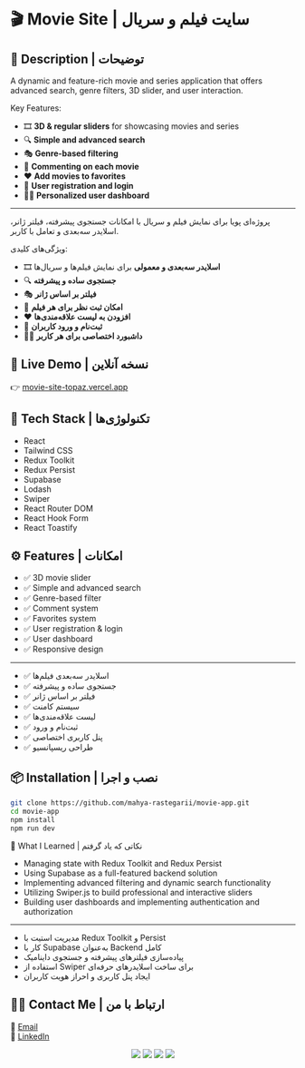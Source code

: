 # 🎬 Movie Site | سایت فیلم و سریال

## 📝 Description | توضیحات

A dynamic and feature-rich movie and series application that offers advanced search, genre filters, 3D slider, and user interaction.

Key Features:
- 🎞️ **3D & regular sliders** for showcasing movies and series  
- 🔍 **Simple and advanced search**  
- 🎭 **Genre-based filtering**  
- 💬 **Commenting on each movie**  
- ❤️ **Add movies to favorites**  
- 👤 **User registration and login**  
- 🧑‍💼 **Personalized user dashboard**

---

پروژه‌ای پویا برای نمایش فیلم و سریال با امکانات جستجوی پیشرفته، فیلتر ژانر، اسلایدر سه‌بعدی و تعامل با کاربر.

ویژگی‌های کلیدی:
- 🎞️ **اسلایدر سه‌بعدی و معمولی** برای نمایش فیلم‌ها و سریال‌ها  
- 🔍 **جستجوی ساده و پیشرفته**  
- 🎭 **فیلتر بر اساس ژانر**  
- 💬 **امکان ثبت نظر برای هر فیلم**  
- ❤️ **افزودن به لیست علاقه‌مندی‌ها**  
- 👤 **ثبت‌نام و ورود کاربران**  
- 🧑‍💼 **داشبورد اختصاصی برای هر کاربر**

## 🔗 Live Demo | نسخه آنلاین  
👉 [movie-site-topaz.vercel.app](https://movie-site-topaz.vercel.app/)

## 🚀 Tech Stack | تکنولوژی‌ها

- React  
- Tailwind CSS  
- Redux Toolkit  
- Redux Persist  
- Supabase  
- Lodash  
- Swiper  
- React Router DOM  
- React Hook Form  
- React Toastify  

## ⚙️ Features | امکانات

- ✅ 3D movie slider  
- ✅ Simple and advanced search  
- ✅ Genre-based filter  
- ✅ Comment system  
- ✅ Favorites system  
- ✅ User registration & login  
- ✅ User dashboard  
- ✅ Responsive design  

---

- ✅ اسلایدر سه‌بعدی فیلم‌ها  
- ✅ جستجوی ساده و پیشرفته  
- ✅ فیلتر بر اساس ژانر  
- ✅ سیستم کامنت  
- ✅ لیست علاقه‌مندی‌ها  
- ✅ ثبت‌نام و ورود  
- ✅ پنل کاربری اختصاصی  
- ✅ طراحی ریسپانسیو

## 📦 Installation | نصب و اجرا

```bash
git clone https://github.com/mahya-rastegarii/movie-app.git
cd movie-app
npm install
npm run dev
```

🎯 What I Learned | نکاتی که یاد گرفتم  

- Managing state with Redux Toolkit and Redux Persist
- Using Supabase as a full-featured backend solution
- Implementing advanced filtering and dynamic search functionality
- Utilizing Swiper.js to build professional and interactive sliders
- Building user dashboards and implementing authentication and authorization
---
- مدیریت استیت با Redux Toolkit و Persist
- کار با Supabase به‌عنوان Backend کامل
- پیاده‌سازی فیلترهای پیشرفته و جستجوی داینامیک
- استفاده از Swiper برای ساخت اسلایدرهای حرفه‌ای
- ایجاد پنل کاربری و احراز هویت کاربران


## 🙋‍♀️ Contact Me | ارتباط با من  
📧 [Email](mahya.rastegari@gmail.com)  
💼 [LinkedIn](https://www.linkedin.com/in/mahya-rastegarii)


<p align="center"> <img src="https://img.shields.io/badge/react-%2361DAFB.svg?style=for-the-badge&logo=react&logoColor=white" /> <img src="https://img.shields.io/badge/tailwindcss-%2338B2AC.svg?style=for-the-badge&logo=tailwind-css&logoColor=white" /> <img src="https://img.shields.io/badge/redux_toolkit-764ABC?style=for-the-badge&logo=redux&logoColor=white" /> <img src="https://img.shields.io/badge/supabase-3ECF8E?style=for-the-badge&logo=supabase&logoColor=white" /> </p>
